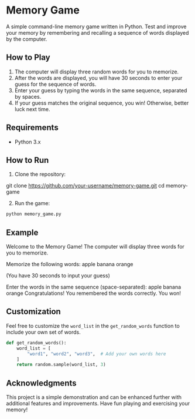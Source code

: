 # Memory Game

A simple command-line memory game written in Python. Test and improve your memory by remembering and recalling a sequence of words displayed by the computer.

## How to Play

1. The computer will display three random words for you to memorize.
2. After the words are displayed, you will have 30 seconds to enter your guess for the sequence of words.
3. Enter your guess by typing the words in the same sequence, separated by spaces.
4. If your guess matches the original sequence, you win! Otherwise, better luck next time.

## Requirements

- Python 3.x

## How to Run

1. Clone the repository:


git clone https://github.com/your-username/memory-game.git
cd memory-game


2. Run the game:

```bash
python memory_game.py
```

## Example


Welcome to the Memory Game!
The computer will display three words for you to memorize.

Memorize the following words:
apple banana orange

(You have 30 seconds to input your guess)


Enter the words in the same sequence (space-separated): apple banana orange
Congratulations! You remembered the words correctly. You won!


## Customization

Feel free to customize the `word_list` in the `get_random_words` function to include your own set of words.

```python
def get_random_words():
    word_list = [
        "word1", "word2", "word3",  # Add your own words here
    ]
    return random.sample(word_list, 3)
```

## Acknowledgments

This project is a simple demonstration and can be enhanced further with additional features and improvements. Have fun playing and exercising your memory!

